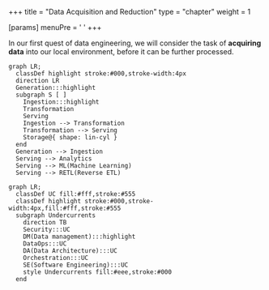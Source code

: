 +++
title = "Data Acquisition and Reduction"
type = "chapter"
weight = 1

[params]
  menuPre = '<i class="fa-solid fa-download"></i> '
+++

In our first quest of data engineering, we will consider the task of **acquiring data** into our local environment, before it can be further processed. 

```mermaid {align="center" zoom="true"}
graph LR;
  classDef highlight stroke:#000,stroke-width:4px
  direction LR
  Generation:::highlight
  subgraph S [ ]
    Ingestion:::highlight
    Transformation
    Serving
    Ingestion --> Transformation
    Transformation --> Serving
    Storage@{ shape: lin-cyl }
  end
  Generation --> Ingestion
  Serving --> Analytics
  Serving --> ML(Machine Learning)
  Serving --> RETL(Reverse ETL)
```


```mermaid {align="center" zoom="true"}
graph LR;
  classDef UC fill:#fff,stroke:#555
  classDef highlight stroke:#000,stroke-width:4px,fill:#fff,stroke:#555
  subgraph Undercurrents
    direction TB
    Security:::UC
    DM(Data management):::highlight
    DataOps:::UC
    DA(Data Architecture):::UC
    Orchestration:::UC
    SE(Software Engineering):::UC
    style Undercurrents fill:#eee,stroke:#000
  end
```

